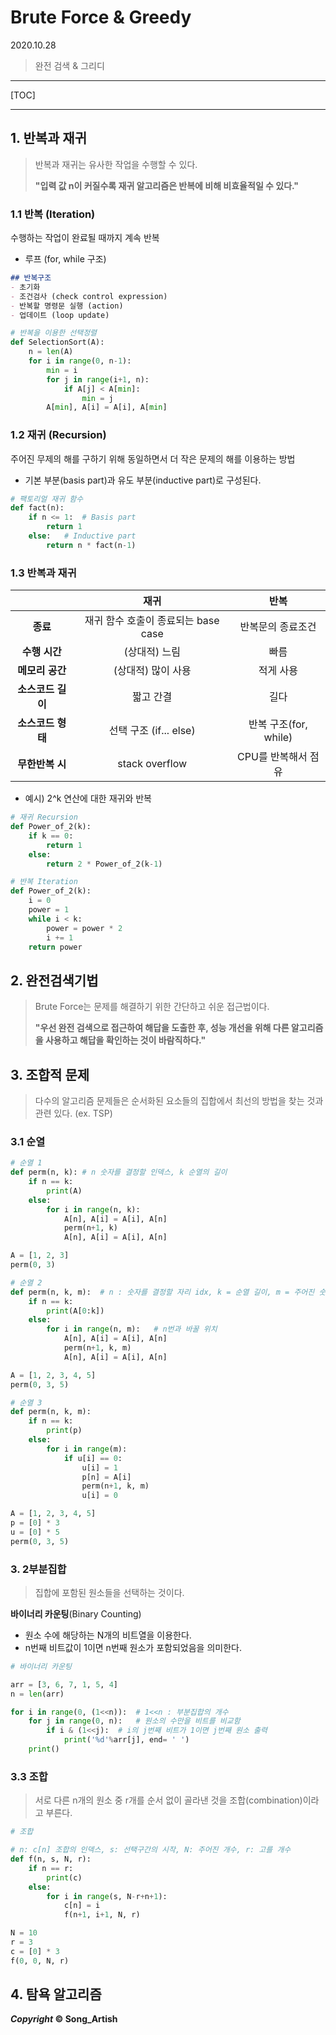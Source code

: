 # Brute Force & Greedy

2020.10.28

> 완전 검색 & 그리디

---

[TOC]

---



## 1. 반복과 재귀

> 반복과 재귀는 유사한 작업을 수행할 수 있다.
>
> **"입력 값 n이 커질수록 재귀 알고리즘은 반복에 비해 비효율적일 수 있다."**

### 1.1 반복 (Iteration)

수행하는 작업이 완료될 때까지 계속 반복

- 루프 (for, while 구조)

```markdown
## 반복구조
- 초기화
- 조건검사 (check control expression)
- 반복할 명령문 실행 (action)
- 업데이트 (loop update)
```

```python
# 반복을 이용한 선택정렬
def SelectionSort(A):
    n = len(A)
    for i in range(0, n-1):
        min = i
        for j in range(i+1, n):
            if A[j] < A[min]:
                min = j
        A[min], A[i] = A[i], A[min]
```



### 1.2 재귀 (Recursion)

주어진 무제의 해를 구하기 위해 동일하면서 더 작은 문제의 해를 이용하는 방법

- 기본 부분(basis part)과 유도 부분(inductive part)로 구성된다.

```python
# 팩토리얼 재귀 함수
def fact(n):
    if n <= 1:	# Basis part
        return 1
    else:	# Inductive part
        return n * fact(n-1)
```



### 1.3 반복과 재귀

|                   |              **재귀**               |       **반복**        |
| :---------------: | :---------------------------------: | :-------------------: |
|     **종료**      | 재귀 함수 호출이 종료되는 base case |   반복문의 종료조건   |
|   **수행 시간**   |            (상대적) 느림            |         빠름          |
|  **메모리 공간**  |         (상대적) 많이 사용          |       적게 사용       |
| **소스코드 길이** |              짧고 간결              |         길다          |
| **소스코드 형태** |       선택 구조 (if... else)        | 반복 구조(for, while) |
|  **무한반복 시**  |           stack overflow            |  CPU를 반복해서 점유  |

- 예시) 2^k 연산에 대한 재귀와 반복

```python
# 재귀 Recursion
def Power_of_2(k):
    if k == 0:
        return 1
    else:
        return 2 * Power_of_2(k-1)

# 반복 Iteration
def Power_of_2(k):
    i = 0
    power = 1
    while i < k:
        power = power * 2
        i += 1
    return power
```



## 2. 완전검색기법

> Brute Force는 문제를 해결하기 위한 간단하고 쉬운 접근법이다.
>
> **"우선 완전 검색으로 접근하여 해답을 도출한 후, 성능 개선을 위해 다른 알고리즘을 사용하고 해답을 확인하는 것이 바람직하다."**



## 3. 조합적 문제

> 다수의 알고리즘 문제들은 순서화된 요소들의 집합에서 최선의 방법을 찾는 것과 관련 있다. (ex. TSP)

### 3.1 순열

```python
# 순열 1
def perm(n, k): # n 숫자를 결정할 인덱스, k 순열의 길이
    if n == k:
        print(A)
    else:
        for i in range(n, k):
            A[n], A[i] = A[i], A[n]
            perm(n+1, k)
            A[n], A[i] = A[i], A[n]

A = [1, 2, 3]
perm(0, 3)
```

```python
# 순열 2
def perm(n, k, m):	# n : 숫자를 결정할 자리 idx, k = 순열 길이, m = 주어진 숫자의 개수
    if n == k:
        print(A[0:k])
    else:
        for i in range(n, m):   # n번과 바꿀 위치
            A[n], A[i] = A[i], A[n]
            perm(n+1, k, m)
            A[n], A[i] = A[i], A[n]

A = [1, 2, 3, 4, 5]
perm(0, 3, 5)

```

```python
# 순열 3
def perm(n, k, m):
    if n == k:
        print(p)
    else:
        for i in range(m):
            if u[i] == 0:
                u[i] = 1
                p[n] = A[i]
                perm(n+1, k, m)
                u[i] = 0

A = [1, 2, 3, 4, 5]
p = [0] * 3
u = [0] * 5
perm(0, 3, 5)
```



### 3. 2부분집합

> 집합에 포함된 원소들을 선택하는 것이다.

**바이너리 카운팅**(Binary Counting)

- 원소 수에 해당하는 N개의 비트열을 이용한다.
- n번째 비트값이 1이면 n번째 원소가 포함되었음을 의미한다.

```python
# 바이너리 카운팅

arr = [3, 6, 7, 1, 5, 4]
n = len(arr)

for i in range(0, (1<<n)):	# 1<<n : 부분집합의 개수
    for j in range(0, n):	# 원소의 수만을 비트를 비교함
        if i & (1<<j):  # i의 j번째 비트가 1이면 j번째 원소 출력
            print('%d'%arr[j], end= ' ')
    print()
```



### 3.3 조합

> 서로 다른 n개의 원소 중 r개를 순서 없이 골라낸 것을 조합(combination)이라고 부른다.

```python
# 조합

# n: c[n] 조합의 인덱스, s: 선택구간의 시작, N: 주어진 개수, r: 고를 개수
def f(n, s, N, r):
    if n == r:
        print(c)
    else:
        for i in range(s, N-r+n+1):
            c[n] = i
            f(n+1, i+1, N, r)

N = 10
r = 3
c = [0] * 3
f(0, 0, N, r)
```



## 4. 탐욕 알고리즘



***Copyright* © Song_Artish**

